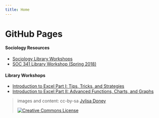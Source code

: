 ```yaml
---
title: Home
---
```

# GitHub Pages

<h4>Sociology Resources</h4>
<ul>
  <li><a href="https://jylisadoney.github.io/soc" target="_blank">Sociology Library Workshops</a></li>  
  <li><a href="https://jylisadoney.github.io/soc-341" target="_blank">SOC 341 Library Workshop (Spring 2018)</a></li>
</ul>  

<h4>Library Workshops</h4>
<ul>
  <li><a href="https://jylisadoney.github.io/intro-excel-1/" target="_blank">Introduction to Excel Part I: Tips, Tricks, and Strategies</a></li>  
  <li><a href="https://jylisadoney.github.io/intro-excel-2/" target="_blank">Introduction to Excel Part II: Advanced Functions, Charts, and Graphs</a></li>
</ul> 

> images and content: cc-by-sa <a href="https://github.com/jylisadoney" target="_blank">Jylisa Doney</a>
>
> <a href="http://creativecommons.org/licenses/by-sa/4.0/" rel="license"><img style="border-width: 0;" src="https://i.creativecommons.org/l/by-sa/4.0/88x31.png" alt="Creative Commons License" /></a>
